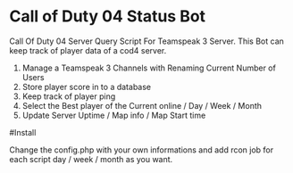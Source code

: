 # Call of Duty 04 Status Bot

Call Of Duty 04 Server Query Script For Teamspeak 3 Server. This Bot can keep track of player data of a cod4 server.

1. Manage a Teamspeak 3 Channels with Renaming Current Number of Users
2. Store player score in to a database
3. Keep track of player ping
4. Select the Best player of the Current online / Day / Week / Month
5. Update Server Uptime / Map info / Map Start time

#Install

Change the config.php with your own informations and add rcon job for each script day / week / month as you want.  
